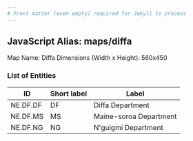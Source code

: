```yaml
---
# Front matter (even empty) required for Jekyll to process
---
```


## JavaScript Alias: maps/diffa

Map Name: Diffa
Dimensions (Width x Height): 560x450

### List of Entities

| ID       | Short label | Label                  |
| -------- | ----------- | ---------------------- |
| NE.DF.DF | DF          | Diffa Department       |
| NE.DF.MS | MS          | Maine-soroa Department |
| NE.DF.NG | NG          | N'guigmi Department    |
